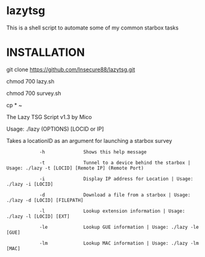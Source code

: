 # lazytsg
This is a shell script to automate some of my common starbox tasks

INSTALLATION
=========================
git clone https://github.com/Insecure88/lazytsg.git

chmod 700 lazy.sh

chmod 700 survey.sh

cp * ~

The Lazy TSG Script v1.3 by Mico

Usage: ./lazy (OPTIONS) [LOCID or IP]

Takes a locationID as an argument for launching a starbox survey

                -h              Shows this help message

                -t              Tunnel to a device behind the starbox | Usage: ./lazy -t [LOCID] [Remote IP] (Remote Port)

                -i              Display IP address for Location | Usage: ./lazy -i [LOCID]

                -d              Download a file from a starbox | Usage: ./lazy -d [LOCID] [FILEPATH]

                -l              Lookup extension information | Usage: ./lazy -l [LOCID] [EXT]

                -le             Lookup GUE information | Usage: ./lazy -le [GUE]

                -lm             Lookup MAC information | Usage: ./lazy -lm [MAC]
